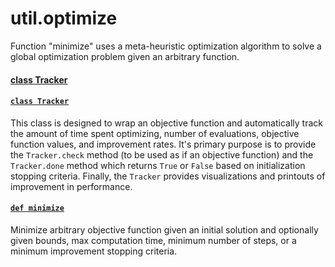 # util.optimize

Function "minimize" uses a meta-heuristic optimization algorithm to solve a global optimization problem given an arbitrary function.

#### [class Tracker](https://github.com/tchlux/util/blob/master/util/optimize/__init__.py#L23)


<h4><code><a href="https://github.com/tchlux/util/blob/master/util/optimize/__init__.py#L23">class Tracker</a></code></h4>

This class is designed to wrap an objective function and automatically track the amount of time spent optimizing, number of evaluations, objective function values, and improvement rates. It's primary purpose is to provide the `Tracker.check` method (to be used as if an objective function) and the `Tracker.done` method which returns `True` or `False` based on initialization stopping criteria. Finally, the `Tracker` provides visualizations and printouts of improvement in performance.

<h4><code><a href="https://github.com/tchlux/util/blob/master/util/optimize/__init__.py#L124">def minimize</a></code></h4>

Minimize arbitrary objective function given an initial solution and
optionally given bounds, max computation time, minimum number of
steps, or a minimum improvement stopping criteria.
